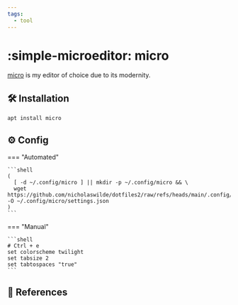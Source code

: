 ```yaml
---
tags:
  - tool
---
```

# :simple-microeditor: micro

[micro][1] is my editor of choice due to its modernity.

## :hammer_and_wrench: Installation

```shell
apt install micro
```

## :gear: Config

=== "Automated"

    ```shell
    (
      [ -d ~/.config/micro ] || mkdir -p ~/.config/micro && \
      wget https://github.com/nicholaswilde/dotfiles2/raw/refs/heads/main/.config/micro/settings.json -O ~/.config/micro/settings.json
    )
    ```

=== "Manual"

    ```shell
    # Ctrl + e
    set colorscheme twilight
    set tabsize 2
    set tabtospaces "true"
    ```

## :link: References

[1]: <https://micro-editor.github.io/>
